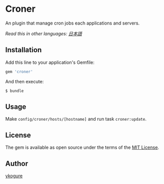 # Croner
An plugin that manage cron jobs each applications and servers.

*Read this in other languages: [日本語](README.ja.md)*

## Installation
Add this line to your application's Gemfile:

```ruby
gem 'croner'
```

And then execute:
```bash
$ bundle
```

## Usage
Make `config/croner/hosts/[hostname]` and run task `croner:update`.

## License
The gem is available as open source under the terms of the [MIT License](http://opensource.org/licenses/MIT).

## Author
[ykogure](https://github.com/ykogure)
